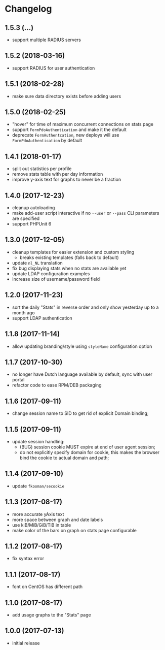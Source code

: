 # Changelog

## 1.5.3 (...)
- support multiple RADIUS servers

## 1.5.2 (2018-03-16)
- support RADIUS for user authentication

## 1.5.1 (2018-02-28)
- make sure data directory exists before adding users

## 1.5.0 (2018-02-25)
- "hover" for time of maximum concurrent connections on stats page
- support `FormPdoAuthentication` and make it the default
- deprecate `FormAuthentcation`, new deploys will use `FormPdoAuthentication` 
  by default

## 1.4.1 (2018-01-17)
- split out statistics per profile
- remove stats table with per day information
- improve y-axis text for graphs to never be a fraction

## 1.4.0 (2017-12-23)
- cleanup autoloading
- make add-user script interactive if no `--user` or `--pass` CLI parameters
  are specified
- support PHPUnit 6

## 1.3.0 (2017-12-05)
- cleanup templates for easier extension and custom styling
  - breaks existing templates (falls back to default)
- update `nl_NL` translation
- fix bug displaying stats when no stats are available yet
- update LDAP configuration examples
- increase size of username/password field

## 1.2.0 (2017-11-23)
- sort the daily "Stats" in reverse order and only show yesterday up to a 
  month ago
- support LDAP authentication

## 1.1.8 (2017-11-14)
- allow updating branding/style using `styleName` configuration option

## 1.1.7 (2017-10-30)
- no longer have Dutch language available by default, sync with user portal
- refactor code to ease RPM/DEB packaging

## 1.1.6 (2017-09-11)
- change session name to SID to get rid of explicit Domain binding;

## 1.1.5 (2017-09-11)
- update session handling:
  - (BUG) session cookie MUST expire at end of user agent session;
  - do not explicitly specify domain for cookie, this makes the 
    browser bind the cookie to actual domain and path;

## 1.1.4 (2017-09-10)
- update `fkooman/secookie`

## 1.1.3 (2017-08-17)
- more accurate yAxis text
- more space between graph and date labels
- use kiB/MiB/GiB/TiB in table
- make color of the bars on graph on stats page configurable

## 1.1.2 (2017-08-17)
- fix syntax error

## 1.1.1 (2017-08-17)
- font on CentOS has different path

## 1.1.0 (2017-08-17)
- add usage graphs to the "Stats" page

## 1.0.0 (2017-07-13)
- initial release

